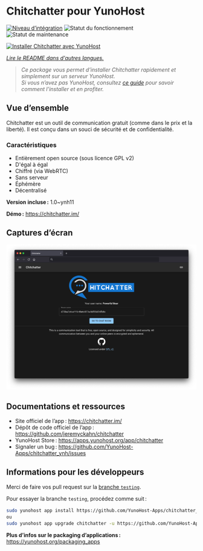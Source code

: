 <!--
Nota bene : ce README est automatiquement généré par <https://github.com/YunoHost/apps/tree/master/tools/readme_generator>
Il NE doit PAS être modifié à la main.
-->

# Chitchatter pour YunoHost

[![Niveau d’intégration](https://dash.yunohost.org/integration/chitchatter.svg)](https://dash.yunohost.org/appci/app/chitchatter) ![Statut du fonctionnement](https://ci-apps.yunohost.org/ci/badges/chitchatter.status.svg) ![Statut de maintenance](https://ci-apps.yunohost.org/ci/badges/chitchatter.maintain.svg)

[![Installer Chitchatter avec YunoHost](https://install-app.yunohost.org/install-with-yunohost.svg)](https://install-app.yunohost.org/?app=chitchatter)

*[Lire le README dans d'autres langues.](./ALL_README.md)*

> *Ce package vous permet d’installer Chitchatter rapidement et simplement sur un serveur YunoHost.*  
> *Si vous n’avez pas YunoHost, consultez [ce guide](https://yunohost.org/install) pour savoir comment l’installer et en profiter.*

## Vue d’ensemble

Chitchatter est un outil de communication gratuit (comme dans le prix et la liberté). Il est conçu dans un souci de sécurité et de confidentialité.

### Caractéristiques

- Entièrement open source (sous licence GPL v2)
- D'égal à égal
- Chiffré (via WebRTC)
- Sans serveur
- Éphémère
- Décentralisé

**Version incluse :** 1.0~ynh11

**Démo :** <https://chitchatter.im/>

## Captures d’écran

![Capture d’écran de Chitchatter](./doc/screenshots/screenshot.png)

## Documentations et ressources

- Site officiel de l’app : <https://chitchatter.im/>
- Dépôt de code officiel de l’app : <https://github.com/jeremyckahn/chitchatter>
- YunoHost Store : <https://apps.yunohost.org/app/chitchatter>
- Signaler un bug : <https://github.com/YunoHost-Apps/chitchatter_ynh/issues>

## Informations pour les développeurs

Merci de faire vos pull request sur la [branche `testing`](https://github.com/YunoHost-Apps/chitchatter_ynh/tree/testing).

Pour essayer la branche `testing`, procédez comme suit :

```bash
sudo yunohost app install https://github.com/YunoHost-Apps/chitchatter_ynh/tree/testing --debug
ou
sudo yunohost app upgrade chitchatter -u https://github.com/YunoHost-Apps/chitchatter_ynh/tree/testing --debug
```

**Plus d’infos sur le packaging d’applications :** <https://yunohost.org/packaging_apps>

